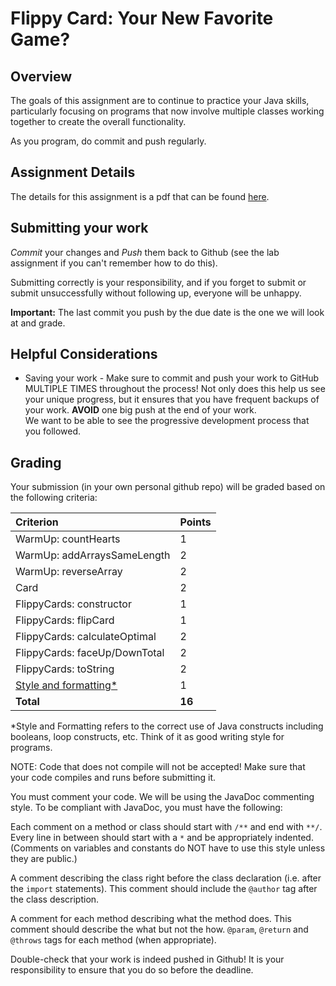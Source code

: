 # Flippy Card: Your New Favorite Game?

## Overview
The goals of this assignment are to continue to practice your Java skills, particularly focusing on programs that now involve multiple classes working together to create the overall functionality.

As you program, do commit and push regularly.


## Assignment Details

The details for this assignment is a pdf that can be found [here](images/assignment_handout.pdf).

## Submitting your work

*Commit* your changes and *Push* them back to Github (see the lab assignment if you can't remember how to do this).
   
Submitting correctly is your responsibility, and if you forget to submit or submit unsuccessfully without following up, everyone will be unhappy. 

**Important:** The last commit you push by the due date is the one we will look at and grade.


## Helpful Considerations

* Saving your work - Make sure to commit and push your work to GitHub MULTIPLE TIMES throughout the process! Not only does this help us see your unique progress, but it ensures that you have frequent backups of your work. **AVOID** one big push at the end of your work.   
We want to be able to see the progressive development process that you followed.

## Grading
Your submission (in your own personal github repo) will be graded based on the following criteria:

| Criterion                                                                                        | Points |
| :----------------------------------------------------------------------------------------------- | :----- |
| WarmUp: countHearts                                                                              | 1      |
| WarmUp: addArraysSameLength                                                                      | 2      |
| WarmUp: reverseArray                                                                             | 2      |
| Card                                                                                             | 2      |
| FlippyCards: constructor                                                                         | 1      |
| FlippyCards: flipCard                                                                            | 1      |
| FlippyCards: calculateOptimal                                                                    | 2      |
| FlippyCards: faceUp/DownTotal                                                                    | 2      |
| FlippyCards: toString                                                                            | 2      |
| [Style and formatting*](https://github.com/pomonacs622020sp/Handouts/blob/master/style_guide.md) | 1      |
| **Total**                                                                                        | **16** |

*Style and Formatting refers to the correct use of Java constructs including booleans, loop constructs, etc. Think of it as good writing style for programs.

NOTE: Code that does not compile will not be accepted! Make sure that your code compiles and runs before submitting it.

You must comment your code. We will be using the JavaDoc commenting style. To be compliant with JavaDoc, you must have the following:

   Each comment on a method or class should start with `/**` and end with `**/`. 
   Every line in between should start with a `*` and be appropriately indented. 
   (Comments on variables and constants do NOT have to use this style unless they are public.)

   A comment describing the class right before the class declaration 
   (i.e. after the `import` statements). This comment should include the `@author` tag 
   after the class description.

   A comment for each method describing what the method does. 
   This comment should describe the what but not the how.
   `@param`, `@return` and `@throws` tags for each method (when appropriate).

Double-check that your work is indeed pushed in Github! It is your responsibility to ensure that you do so before the deadline.
